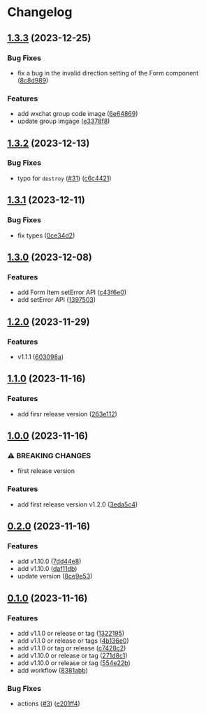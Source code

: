 # Changelog

## [1.3.3](https://github.com/easy-form/react-form-simple/compare/v1.3.2...v1.3.3) (2023-12-25)


### Bug Fixes

* fix a bug in the invalid direction setting of the Form component ([8c8d989](https://github.com/easy-form/react-form-simple/commit/8c8d98933ea38391b088a583c0fa924e20746816))


### Features

* add wxchat group code image ([6e64869](https://github.com/easy-form/react-form-simple/commit/6e6486938b93b0017a5171064215b649c5667627))
* update group imgage ([e3378f8](https://github.com/easy-form/react-form-simple/commit/e3378f88e8759b7aefa8498cd1d32124ea44e062))



## [1.3.2](https://github.com/easy-form/react-form-simple/compare/v1.3.1...v1.3.2) (2023-12-13)


### Bug Fixes

* typo for `destroy` ([#31](https://github.com/easy-form/react-form-simple/issues/31)) ([c6c4421](https://github.com/easy-form/react-form-simple/commit/c6c442198920c2cc11b8c99d54b9e7964f240f67))



## [1.3.1](https://github.com/easy-form/react-form-simple/compare/v1.3.0...v1.3.1) (2023-12-11)


### Bug Fixes

* fix types ([0ce34d2](https://github.com/easy-form/react-form-simple/commit/0ce34d2021e3b54fd020bd4de4ea600b6ad00a1f))


## [1.3.0](https://github.com/easy-form/react-form-simple/compare/v1.2.0...v1.3.0) (2023-12-08)


### Features

* add Form Item setError API ([c43f6e0](https://github.com/easy-form/react-form-simple/commit/c43f6e0b3b5221b86b77eec23c6aadf7b23b2a51))
* add setError API ([1397503](https://github.com/easy-form/react-form-simple/commit/1397503cadb8b1bfab5f772b36eefbe241c2b326))

## [1.2.0](https://github.com/easy-form/react-form-simple/compare/v1.1.0...v1.2.0) (2023-11-29)


### Features

* v1.1.1 ([603098a](https://github.com/easy-form/react-form-simple/commit/603098a7aad4116db273c01bf06071d7f99418b9))

## [1.1.0](https://github.com/easy-form/react-form-simple/compare/v1.0.0...v1.1.0) (2023-11-16)


### Features

* add firsr release version ([263e112](https://github.com/easy-form/react-form-simple/commit/263e112a2ac45b5e6948e0cc284a1c781042826a))

## [1.0.0](https://github.com/easy-form/react-form-simple/compare/v0.2.0...v1.0.0) (2023-11-16)


### ⚠ BREAKING CHANGES

* first release version

### Features

* add first release version v1.2.0 ([3eda5c4](https://github.com/easy-form/react-form-simple/commit/3eda5c49ab1b1bb0b98b5db2b95a1daa919ce3a0))

## [0.2.0](https://github.com/easy-form/react-form-simple/compare/v0.1.0...v0.2.0) (2023-11-16)


### Features

* add v1.10.0 ([7dd44e8](https://github.com/easy-form/react-form-simple/commit/7dd44e8b9faecf6c8d0953787ec3e8e2b1ef0646))
* add v1.10.0 ([daf11db](https://github.com/easy-form/react-form-simple/commit/daf11dbe927f429cd73603025b76d8c0c8b8c455))
* update version ([8ce9e53](https://github.com/easy-form/react-form-simple/commit/8ce9e53d96cf8f17bac1caeb4e7a89e0d0443965))

## [0.1.0](https://github.com/easy-form/react-form-simple/compare/v0.0.1...v0.1.0) (2023-11-16)


### Features

* add v1.1.0 or release or tag ([1322195](https://github.com/easy-form/react-form-simple/commit/1322195bdb6ae6a93f47a8232c6619b7124c96ad))
* add v1.1.0 or release or tags ([4b136e0](https://github.com/easy-form/react-form-simple/commit/4b136e0cae79d3efb706504831977a2c7484de80))
* add v1.1.0 or tag or release ([c7428c2](https://github.com/easy-form/react-form-simple/commit/c7428c2b6e3bdf8c6dc5ca1b1671e98e8c07c304))
* add v1.10.0 or release or tag ([271d8c1](https://github.com/easy-form/react-form-simple/commit/271d8c15dd254178217b95b49c1ee9bd77bd1cd7))
* add v1.10.0 or release or tag ([554e22b](https://github.com/easy-form/react-form-simple/commit/554e22b0733244dbe4be09afbceebc8e38ada434))
* add workflow ([8381abb](https://github.com/easy-form/react-form-simple/commit/8381abb070abe5e0b81738e9eb7556a181c0441e))


### Bug Fixes

* actions ([#3](https://github.com/easy-form/react-form-simple/issues/3)) ([e201ff4](https://github.com/easy-form/react-form-simple/commit/e201ff49b5a5763591a266785f5278530a9ed6d3))
